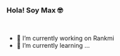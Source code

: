 ### Hola! Soy Max 🤓

<br />

- 🔭 I’m currently working on Rankmi
- 🌱 I’m currently learning ...

<!--

- 👯 I’m looking to collaborate on ...
- 🤔 I’m looking for help with ...
- 💬 Ask me about ...
- 📫 How to reach me: ...
- 😄 Pronouns: ...
- ⚡ Fun fact: ...
-->
